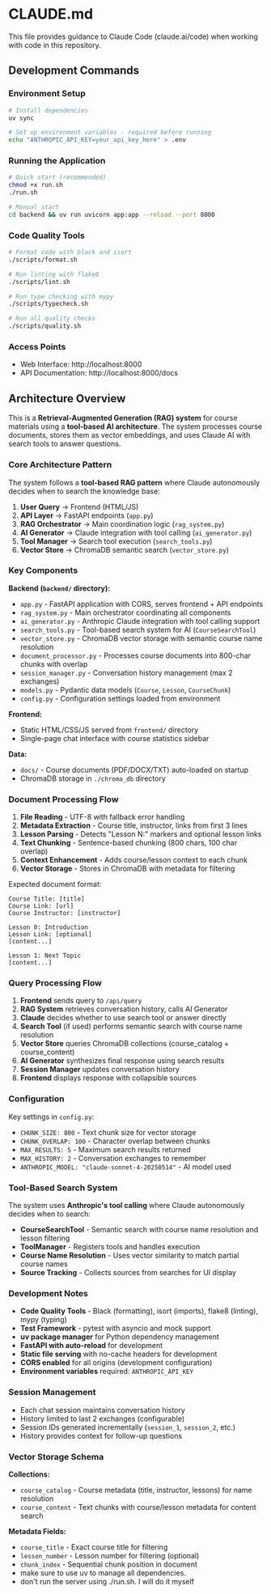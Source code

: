 # CLAUDE.md

This file provides guidance to Claude Code (claude.ai/code) when working with code in this repository.

## Development Commands

### Environment Setup
```bash
# Install dependencies
uv sync

# Set up environment variables - required before running
echo "ANTHROPIC_API_KEY=your_api_key_here" > .env
```

### Running the Application
```bash
# Quick start (recommended)
chmod +x run.sh
./run.sh

# Manual start
cd backend && uv run uvicorn app:app --reload --port 8000
```

### Code Quality Tools
```bash
# Format code with black and isort
./scripts/format.sh

# Run linting with flake8
./scripts/lint.sh

# Run type checking with mypy
./scripts/typecheck.sh

# Run all quality checks
./scripts/quality.sh
```

### Access Points
- Web Interface: http://localhost:8000
- API Documentation: http://localhost:8000/docs

## Architecture Overview

This is a **Retrieval-Augmented Generation (RAG) system** for course materials using a **tool-based AI architecture**. The system processes course documents, stores them as vector embeddings, and uses Claude AI with search tools to answer questions.

### Core Architecture Pattern

The system follows a **tool-based RAG pattern** where Claude autonomously decides when to search the knowledge base:

1. **User Query** → Frontend (HTML/JS)
2. **API Layer** → FastAPI endpoints (`app.py`)
3. **RAG Orchestrator** → Main coordination logic (`rag_system.py`)
4. **AI Generator** → Claude integration with tool calling (`ai_generator.py`)
5. **Tool Manager** → Search tool execution (`search_tools.py`)
6. **Vector Store** → ChromaDB semantic search (`vector_store.py`)

### Key Components

**Backend (`backend/` directory):**
- `app.py` - FastAPI application with CORS, serves frontend + API endpoints
- `rag_system.py` - Main orchestrator coordinating all components
- `ai_generator.py` - Anthropic Claude integration with tool calling support
- `search_tools.py` - Tool-based search system for AI (`CourseSearchTool`)
- `vector_store.py` - ChromaDB vector storage with semantic course name resolution
- `document_processor.py` - Processes course documents into 800-char chunks with overlap
- `session_manager.py` - Conversation history management (max 2 exchanges)
- `models.py` - Pydantic data models (`Course`, `Lesson`, `CourseChunk`)
- `config.py` - Configuration settings loaded from environment

**Frontend:**
- Static HTML/CSS/JS served from `frontend/` directory
- Single-page chat interface with course statistics sidebar

**Data:**
- `docs/` - Course documents (PDF/DOCX/TXT) auto-loaded on startup
- ChromaDB storage in `./chroma_db` directory

### Document Processing Flow

1. **File Reading** - UTF-8 with fallback error handling
2. **Metadata Extraction** - Course title, instructor, links from first 3 lines
3. **Lesson Parsing** - Detects "Lesson N:" markers and optional lesson links
4. **Text Chunking** - Sentence-based chunking (800 chars, 100 char overlap)
5. **Context Enhancement** - Adds course/lesson context to each chunk
6. **Vector Storage** - Stores in ChromaDB with metadata for filtering

Expected document format:
```
Course Title: [title]
Course Link: [url]
Course Instructor: [instructor]

Lesson 0: Introduction
Lesson Link: [optional]
[content...]

Lesson 1: Next Topic
[content...]
```

### Query Processing Flow

1. **Frontend** sends query to `/api/query`
2. **RAG System** retrieves conversation history, calls AI Generator
3. **Claude** decides whether to use search tool or answer directly
4. **Search Tool** (if used) performs semantic search with course name resolution
5. **Vector Store** queries ChromaDB collections (course_catalog + course_content)
6. **AI Generator** synthesizes final response using search results
7. **Session Manager** updates conversation history
8. **Frontend** displays response with collapsible sources

### Configuration

Key settings in `config.py`:
- `CHUNK_SIZE: 800` - Text chunk size for vector storage
- `CHUNK_OVERLAP: 100` - Character overlap between chunks
- `MAX_RESULTS: 5` - Maximum search results returned
- `MAX_HISTORY: 2` - Conversation exchanges to remember
- `ANTHROPIC_MODEL: "claude-sonnet-4-20250514"` - AI model used

### Tool-Based Search System

The system uses **Anthropic's tool calling** where Claude autonomously decides when to search:

- **CourseSearchTool** - Semantic search with course name resolution and lesson filtering
- **ToolManager** - Registers tools and handles execution
- **Course Name Resolution** - Uses vector similarity to match partial course names
- **Source Tracking** - Collects sources from searches for UI display

### Development Notes

- **Code Quality Tools** - Black (formatting), isort (imports), flake8 (linting), mypy (typing)
- **Test Framework** - pytest with asyncio and mock support
- **uv package manager** for Python dependency management
- **FastAPI with auto-reload** for development
- **Static file serving** with no-cache headers for development
- **CORS enabled** for all origins (development configuration)
- **Environment variables** required: `ANTHROPIC_API_KEY`

### Session Management

- Each chat session maintains conversation history
- History limited to last 2 exchanges (configurable)
- Session IDs generated incrementally (`session_1`, `session_2`, etc.)
- History provides context for follow-up questions

### Vector Storage Schema

**Collections:**
- `course_catalog` - Course metadata (title, instructor, lessons) for name resolution
- `course_content` - Text chunks with course/lesson metadata for content search

**Metadata Fields:**
- `course_title` - Exact course title for filtering
- `lesson_number` - Lesson number for filtering (optional)
- `chunk_index` - Sequential chunk position in document
- make sure to use uv to manage all dependencies.
- don't run the server using ./run.sh.  I will do it myself